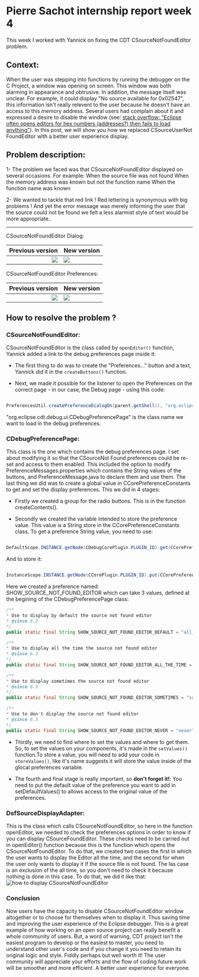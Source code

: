 # Pierre Sachot internship report week 4

This week I worked with Yannick on fixing the CDT CSourceNotFoundEditor problem.

## Context:
When the user was stepping into functions by running the debugger on the C Project, a window was opening on screen. This window was both alarming in appearance and obtrusive. 
In addition, the message itself was unclear. For example, it could display "No source available for 0x02547", this information isn't really relevent to the user because he doesn't have an access to this memory address. Several users had complain about it and expressed a desire to disable the window (see: [stack overflow: "Eclipse often opens editors for hex numbers (addresses?) then fails to load anything"](http://stackoverflow.com/questions/43361654/eclipse-often-opens-editors-for-hex-numbers-addresses-then-fails-to-load-anyt/43412237)).
In this post, we will show you how we replaced CSourceUserNot FoundEditor with a better user experience display.

## Problem description:

1- The problem we faced was that CSourceNotFoundEditor displayed on several occasions. For example:
	When the source file was not found
	When the memory address was known but not the function name
	When the function name was known
		
2- We wanted to tackle that red link ! Red lettering is synonymous with big problems ! And yet the error message was merely informing the user that the source could not be found we felt a less alarmist style of text would be more appropriate..
___

CSourceNotFoundEditor Dialog:

Previous version	|	New version
------------------------:|:------------------
![](https://github.com/PierreSachot/Internship-Reports/blob/master/images/week%204/week%204/Screenshot_1.png?raw=true) | ![](https://github.com/PierreSachot/Internship-Reports/blob/master/images/week%204/Screenshot_2.png?raw=true)

CSourceNotFoundEditor Preferences:

Previous version	|	New version
------------------------:|:------------------
![](https://github.com/PierreSachot/Internship-Reports/blob/master/images/week%204/Screenshot_3.png?raw=true) | ![](https://github.com/PierreSachot/Internship-Reports/blob/master/images/week%204/Screenshot_4.png?raw=true)

## How to resolve the problem ?

### CSourceNotFoundEditor:

CSourceNotFoundEditor is the class called by `openEditor()` function, Yannick added a link to the debug preferences page inside it:

- The first thing to do was to create the "Preferences..." button and a text, Yannick did it in the `createButtons()` function.

- Next, we made it possible for the listener to open the Preferences on the correct page - in our case, the Debug page - using this code:
```Java

PreferencesUtil.createPreferenceDialogOn(parent.getShell(), "org.eclipse.cdt.debug.ui.CDebugPreferencePage", null, null).open();

```

"org.eclipse.cdt.debug.ui.CDebugPreferencePage" is the class name we want to load in the debug preferences.

### CDebugPreferencePage:

This class is the one which contains the debug preferences page. I set about modifying it so that the CSourceNot Found preferences could be re-set and access to them enabled. This included the option to modify PreferenceMessages.properties which contains the String values of the buttons, and PreferenceMessage.java to declare them and use them. The last thing we did was to create a global value in CCorePreferenceConstants to get and set the display preferences. This we did in 4 stages:

- Firstly we created a group for the radio buttons. This is in the function createContents().

- Secondly we created the variable intended to store the preference value. This value is a String store in the CCorePreferenceConstants class. To get a preference String value, you need to use:

```Java

DefaultScope.INSTANCE.getNode(CDebugCorePlugin.PLUGIN_ID).get(CCorePreferenceConstants.YOUR_PREFERENCE_NAME, null);

```
And to store it:

```Java

InstanceScope.INSTANCE.getNode(CCorePlugin.PLUGIN_ID).put(CCorePreferenceConstants.YOUR_PREFERENCE_NAME, "Your text");

```
Here we created a preference named: SHOW_SOURCE_NOT_FOUND_EDITOR which can take 3 values, defined at the begining of the CDebugPreferencePage class:

  ```Java
  /**
 * Use to display by default the source not found editor
 * @since 6.3
 */
public static final String SHOW_SOURCE_NOT_FOUND_EDITOR_DEFAULT = "all_time"; //$NON-NLS-1$

/**
 * Use to display all the time the source not found editor
 * @since 6.3
 */
public static final String SHOW_SOURCE_NOT_FOUND_EDITOR_ALL_THE_TIME = "all_time"; //$NON-NLS-1$

/**
 * Use to display sometimes the source not found editor
 * @since 6.3
 */
public static final String SHOW_SOURCE_NOT_FOUND_EDITOR_SOMETIMES = "sometimes"; //$NON-NLS-1$

/**
 * Use to don't display the source not found editor
 * @since 6.3
 */
public static final String SHOW_SOURCE_NOT_FOUND_EDITOR_NEVER = "never"; //$NON-NLS-1$

```

 - Thirdly, we need to find where to set the values and where to get them. So, to set the values on your components, it's made in the `setValues()` function.To store a value, you will need to add your code in `storeValues()`, like it's name suggests it will store the value inside of the glocal preferences variable.

 - The fourth and final stage is really important, so **don't forget it!**: You need to put the default value of the preference you want to add in setDefaultValues() to allows access to the original value of the preferences.
 
### DsfSourceDisplayAdapter:

This is the class which calls CSourceNotFoundEditor, so here in the function openEditor, we needed to check the preferences options in order to know if you can display CSourceFoundEditor. These checks need to be carried out in openEditor() function because this is the function which opens the CSourceNotFoundEditor. To do that, we created two cases the first in which the user wants to display the Editor all the time, and the second for when the user only wants to display it if the source file is not found. The las case is an exclusion of the all time, so you don't need to check it because nothing is done in this case.
To do that, we did it like that:  
![how to display CSourceNotFoundEditor](https://github.com/PierreSachot/Internship-Reports/blob/master/images/week%204/Screenshot_5.png?raw=true)

### Conclusion
Now users have the capacity to disable CSourceNotFoundEditor window altogether or to choose for themselves when to display it. Thus saving time and improving the user experience of the Eclipse debugger. This is a great example of how working on an open source project can really benefit a whole community of users. But, a word of warning, CDT project isn't the easiest program to develop or the easiest to master, you need to understand other user's code and if you change it you need to retain its original logic and style.
Fiddly perhaps but well worth it! The user community will appreciate your efforts and the flow of coding future work will be smoother and more efficient. A better user experience for everyone.


